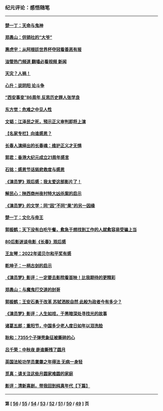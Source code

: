 ### 纪元评论：感悟随笔
---
#### [楚一丁：天命与鬼神](../../pages/nsc1035/n13904371.md?01180330) 
#### [郑愚山：供销社的“大爷”](../../pages/nsc1035/n13904409.md?01180330) 
#### [惠虎宇：从阿根廷世界杯夺冠看善恶有报](../../pages/nsc1035/n13889438.md?01180330) 
#### [油管热门频道 翻墙必看视频 新闻](ok?01180330)
#### [天灾？人祸！](../../pages/nsc1035/n13900104.md?01180330) 
#### [心升：说阴阳 论斗争](../../pages/nsc1035/n13885189.md?01180330) 
#### [“西安事变”86周年 反思历史罪人张学良](../../pages/nsc1035/n13882019.md?01180330) 
#### [东方觉：危难之中见人性](../../pages/nsc1035/n13881549.md?01180330) 
#### [文韬：江泽民之死，预示正义审判即将上演](../../pages/nsc1035/n13877698.md?01180330) 
#### [【名家专栏】向谁感恩？](../../pages/nsc1035/n13873797.md?01180330) 
#### [长春人演绎出的长春魂：维护正义才无惧](../../pages/nsc1035/n13871764.md?01180330) 
#### [郭君：香港大纪元成立21周年感言](../../pages/nsc1035/n13871269.md?01180330) 
#### [石铭：感恩节话慈悲救度与感恩](../../pages/nsc1035/n13869863.md?01180330) 
#### [《演员梦》观后感：我太爱这部影片了！](../../pages/nsc1035/n13866783.md?01180330) 
#### [解民心：陕西商州夜村特大凶杀案的启示](../../pages/nsc1035/n13865339.md?01180330) 
#### [《演员梦》的文学：同“因”不同“果”的另一因缘](../../pages/nsc1035/n13863930.md?01180330) 
#### [楚一丁：文化与帝王](../../pages/nsc1035/n13863143.md?01180330) 
#### [郭振鹤：天下没有白吃午餐，愈急于想找到工作的人就愈容易受骗上当](../../pages/nsc1035/n13860772.md?01180330) 
#### [80后影迷谈电影《长春》观后感](../../pages/nsc1035/n13852708.md?01180330) 
#### [王友琴：2022年诺贝尔和平奖有感](../../pages/nsc1035/n13848079.md?01180330) 
#### [乾坤子：一柄古剑的启示](../../pages/nsc1035/n13841954.md?01180330) 
#### [《演员梦》影评：一定要去影院看首映！比我期待的更精彩](../../pages/nsc1035/n13840865.md?01180330) 
#### [郑愚山：与魔鬼打交道的封哥](../../pages/nsc1035/n13840314.md?01180330) 
#### [郭振鹤：王安石勇于改革 苏轼洒脱自然 此般为政者今有多少？](../../pages/nsc1035/n13836901.md?01180330) 
#### [《演员梦》影评：人生如戏，于黑暗深处寻找光的故事](../../pages/nsc1035/n13832182.md?01180330) 
#### [诸葛五郎：重阳节，中国多少老人度日如年以泪洗脸](../../pages/nsc1035/n13831696.md?01180330) 
#### [耿和：7355个子弹壳象征被撕碎的心](../../pages/nsc1035/n13830612.md?01180330) 
#### [吕千荣：中秋夜 是谁撕残了圆月](../../pages/nsc1035/n13824365.md?01180330) 
#### [英国法轮功学员耄耋之年得法 无病一身轻](../../pages/nsc1035/n13821415.md?01180330) 
#### [觅真：请关注这些月圆家难圆的家庭](../../pages/nsc1035/n13817374.md?01180330) 
#### [影评：清新喜剧，带我回到纯真年代【下篇】](../../pages/nsc1035/n13806698.md?01180330) 

---
#### 第 [ [56](./56.md?01180330) / [55](./55.md?01180330) / [54](./54.md?01180330) / [53](./53.md?01180330) / [52](./52.md?01180330) / [51](./51.md?01180330) / [50](./50.md?01180330) / [49](./49.md?01180330) ] 页
